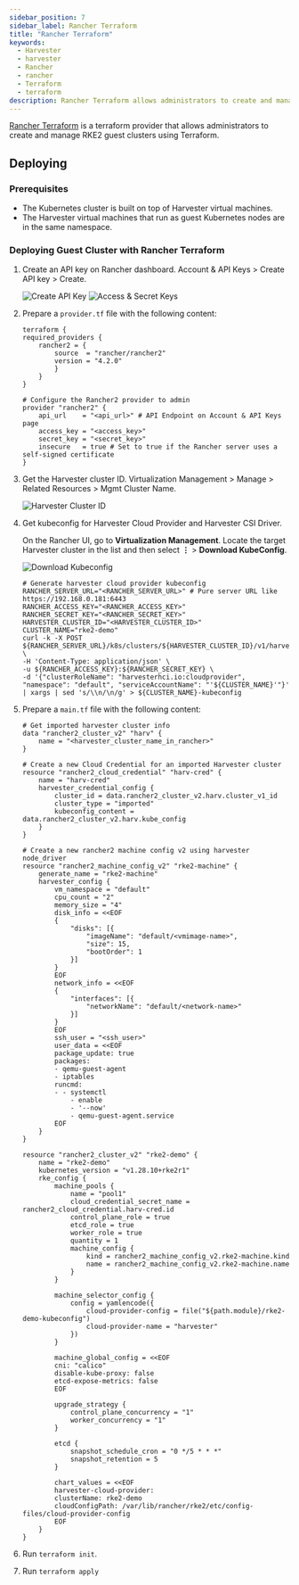 ```yaml
---
sidebar_position: 7
sidebar_label: Rancher Terraform
title: "Rancher Terraform"
keywords:
  - Harvester
  - harvester
  - Rancher
  - rancher
  - Terraform
  - terraform
description: Rancher Terraform allows administrators to create and manage RKE2 guest clusters using Terraform.
---
```


[Rancher Terraform](https://registry.terraform.io/providers/rancher/rancher2/) is a terraform provider that allows administrators to create and manage RKE2 guest clusters using Terraform.

## Deploying

### Prerequisites

- The Kubernetes cluster is built on top of Harvester virtual machines.
- The Harvester virtual machines that run as guest Kubernetes nodes are in the same namespace.


### Deploying Guest Cluster with Rancher Terraform

1. Create an API key on Rancher dashboard. Account & API Keys > Create API key > Create.

    ![Create API Key](/img/v1.4/rancher/create-api-key.png)
    ![Access & Secret Keys](/img/v1.4/rancher/access-and-secret-keys.png)

1. Prepare a `provider.tf` file with the following content:

    ```hcl
    terraform {
    required_providers {
        rancher2 = {
            source  = "rancher/rancher2"
            version = "4.2.0"
            }
        }
    }

    # Configure the Rancher2 provider to admin
    provider "rancher2" {
        api_url    = "<api_url>" # API Endpoint on Account & API Keys page
        access_key = "<access_key>"
        secret_key = "<secret_key>"
        insecure   = true # Set to true if the Rancher server uses a self-signed certificate
    }
    ```

1. Get the Harvester cluster ID. Virtualization Management > Manage > Related Resources > Mgmt Cluster Name.

    ![Harvester Cluster ID](/img/v1.4/rancher/harvester-cluster-id.png)

1. Get kubeconfig for Harvester Cloud Provider and Harvester CSI Driver.

    <Tabs>
    <TabItem value="ui" label="UI" default>

    On the Rancher UI, go to **Virtualization Management**. Locate the target Harvester cluster in the list and then select **⋮** > **Download KubeConfig**.

    ![Download Kubeconfig](/img/v1.4/rancher/download-kubeconfig-harvester.png)

    </TabItem>
    <TabItem value="shell" label="Shell">

    ```shell
    # Generate harvester cloud provider kubeconfig
    RANCHER_SERVER_URL="<RANCHER_SERVER_URL>" # Pure server URL like https://192.168.0.181:6443
    RANCHER_ACCESS_KEY="<RANCHER_ACCESS_KEY>"
    RANCHER_SECRET_KEY="<RANCHER_SECRET_KEY>"
    HARVESTER_CLUSTER_ID="<HARVESTER_CLUSTER_ID>"
    CLUSTER_NAME="rke2-demo"
    curl -k -X POST ${RANCHER_SERVER_URL}/k8s/clusters/${HARVESTER_CLUSTER_ID}/v1/harvester/kubeconfig \
    -H 'Content-Type: application/json' \
    -u ${RANCHER_ACCESS_KEY}:${RANCHER_SECRET_KEY} \
    -d '{"clusterRoleName": "harvesterhci.io:cloudprovider", "namespace": "default", "serviceAccountName": "'${CLUSTER_NAME}'"}' | xargs | sed 's/\\n/\n/g' > ${CLUSTER_NAME}-kubeconfig
    ```

    </TabItem>
    </Tabs>

1. Prepare a `main.tf` file with the following content:

    ```hcl
    # Get imported harvester cluster info
    data "rancher2_cluster_v2" "harv" {
        name = "<harvester_cluster_name_in_rancher>"
    }

    # Create a new Cloud Credential for an imported Harvester cluster
    resource "rancher2_cloud_credential" "harv-cred" {
        name = "harv-cred"
        harvester_credential_config {
            cluster_id = data.rancher2_cluster_v2.harv.cluster_v1_id
            cluster_type = "imported"
            kubeconfig_content = data.rancher2_cluster_v2.harv.kube_config
        }
    }

    # Create a new rancher2 machine config v2 using harvester node_driver
    resource "rancher2_machine_config_v2" "rke2-machine" {
        generate_name = "rke2-machine"
        harvester_config {
            vm_namespace = "default"
            cpu_count = "2"
            memory_size = "4"
            disk_info = <<EOF
            {
                "disks": [{
                    "imageName": "default/<vmimage-name>",
                    "size": 15,
                    "bootOrder": 1
                }]
            }
            EOF
            network_info = <<EOF
            {
                "interfaces": [{
                    "networkName": "default/<network-name>"
                }]
            }
            EOF
            ssh_user = "<ssh_user>"
            user_data = <<EOF
            package_update: true
            packages:
            - qemu-guest-agent
            - iptables
            runcmd:
            - - systemctl
                - enable
                - '--now'
                - qemu-guest-agent.service
            EOF
        }
    }

    resource "rancher2_cluster_v2" "rke2-demo" {
        name = "rke2-demo"
        kubernetes_version = "v1.28.10+rke2r1"
        rke_config {
            machine_pools {
                name = "pool1"
                cloud_credential_secret_name = rancher2_cloud_credential.harv-cred.id
                control_plane_role = true
                etcd_role = true
                worker_role = true
                quantity = 1
                machine_config {
                    kind = rancher2_machine_config_v2.rke2-machine.kind
                    name = rancher2_machine_config_v2.rke2-machine.name
                }
            }

            machine_selector_config {
                config = yamlencode({
                    cloud-provider-config = file("${path.module}/rke2-demo-kubeconfig")
                    cloud-provider-name = "harvester"
                })
            }

            machine_global_config = <<EOF
            cni: "calico"
            disable-kube-proxy: false
            etcd-expose-metrics: false
            EOF

            upgrade_strategy {
                control_plane_concurrency = "1"
                worker_concurrency = "1"
            }

            etcd {
                snapshot_schedule_cron = "0 */5 * * *"
                snapshot_retention = 5
            }

            chart_values = <<EOF
            harvester-cloud-provider:
            clusterName: rke2-demo
            cloudConfigPath: /var/lib/rancher/rke2/etc/config-files/cloud-provider-config
            EOF
        }
    }
    ```

1. Run `terraform init`.
1. Run `terraform apply`
